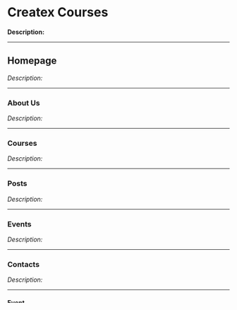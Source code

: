 # Createx Courses

**Description:**

---

## Homepage

_Description:_

---

### About Us

_Description:_

---

### Courses

_Description:_

---

### Posts

_Description:_

---

### Events

_Description:_

---

### Contacts

_Description:_

---

#### Event

_Description:_

---

#### Course

_Description:_
